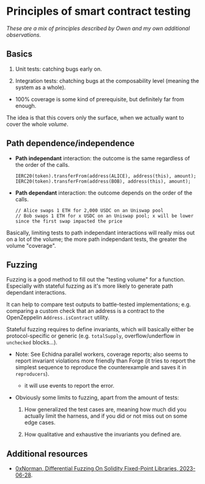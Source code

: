 # Principles of smart contract testing

_These are a mix of principles described by Owen and my own additional observations._

## Basics

1. Unit tests: catching bugs early on.

2. Integration tests: chatching bugs at the composability level (meaning the system as a whole).

- 100% coverage is some kind of prerequisite, but definitely far from enough.

The idea is that this covers only the surface, when we actually want to cover the whole _volume_.

## Path dependence/independence

- **Path independant** interaction: the outcome is the same regardless of the order of the calls.
  ```solidity
  IERC20(token).transferFrom(address(ALICE), address(this), amount);
  IERC20(token).transferFrom(address(BOB), address(this), amount);
  ```
- **Path dependant** interaction: the outcome depends on the order of the calls.
  ```solidity
  // Alice swaps 1 ETH for 2,000 USDC on an Uniswap pool
  // Bob swaps 1 ETH for x USDC on an Uniswap pool; x will be lower since the first swap impacted the price
  ```

Basically, limiting tests to path independant interactions will really miss out on a lot of the volume; the more path independant tests, the greater the volume "coverage".

## Fuzzing

Fuzzing is a good method to fill out the "testing volume" for a function. Especially with stateful fuzzing as it's more likely to generate path dependant interactions.

It can help to compare test outputs to battle-tested implementations; e.g. comparing a custom check that an address is a contract to the OpenZeppelin `Address.isContract` utility.

Stateful fuzzing requires to define invariants, which will basically either be protocol-specific or generic (e.g. `totalSupply`, overflow/underflow in `unchecked` blocks...).

- Note: See Echidna parallel workers, coverage reports; also seems to report invariant violations more friendly than Forge (it tries to report the simplest sequence to reproduce the counterexample and saves it in `reproducers`).

  - it will use events to report the error.

- Obviously some limits to fuzzing, apart from the amount of tests:

  1. How generalized the test cases are, meaning how much did you actually limit the harness, and if you did or not miss out on some edge cases.

  2. How qualitative and exhaustive the invariants you defined are.

## Additional resources

- [0xNorman, Differential Fuzzing On Solidity Fixed-Point Libraries, 2023-06-28](https://ventral.digital/posts/2023/6/28/differential-fuzzing-on-solidity-fixed-point-libraries).
